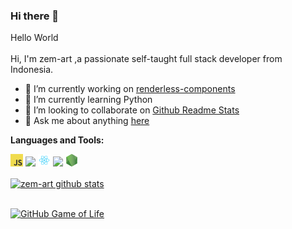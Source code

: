 ### Hi there 👋

Hello World 
<br />
<br />
Hi, I'm zem-art ,a passionate self-taught full stack developer from Indonesia.

- 🔭 I’m currently working on [renderless-components](https://github.com/timelessco/renderless-components)
- 🌱 I’m currently learning Python 
- 👯 I’m looking to collaborate on [Github Readme Stats](https://github.com/zem-art/github-readme-stats)
- 💬 Ask me about anything [here](https://github.com/anuraghazra/zem-art/issues)

**Languages and Tools:**  

<code><img height="20" src="https://raw.githubusercontent.com/github/explore/80688e429a7d4ef2fca1e82350fe8e3517d3494d/topics/javascript/javascript.png"></code>
<code><img height="20" src="https://www.python.org/static/opengraph-icon-200x200.png"></code>
<code><img height="20" src="https://raw.githubusercontent.com/github/explore/80688e429a7d4ef2fca1e82350fe8e3517d3494d/topics/react/react.png"></code>
<code><img height="20" src="https://external-content.duckduckgo.com/iu/?u=https%3A%2F%2Ftse1.mm.bing.net%2Fth%3Fid%3DOIP.yPRN87C9vjrdtIBY7UTAiAHaGs%26pid%3DApi&f=1"></code>
<code><img height="20" src="https://raw.githubusercontent.com/github/explore/80688e429a7d4ef2fca1e82350fe8e3517d3494d/topics/nodejs/nodejs.png"></code>   

<a href="https://github.com/zem-art/github-readme-stats">
  <img align="center" src="https://github-readme-stats.anuraghazra1.vercel.app/api?username=zem-art&show_icons=true&include_all_commits=true&theme=material-palenight" alt="zem-art github stats" />
<br />
<br />

[![GitHub Game of Life](https://github4life.herokuapp.com/ethomson.gif?z=6)](https://github4life.herokuapp.com/ethomson)

<!--
**zem-art/zem-art** is a ✨ _special_ ✨ repository because its `README.md` (this file) appears on your GitHub profile.


